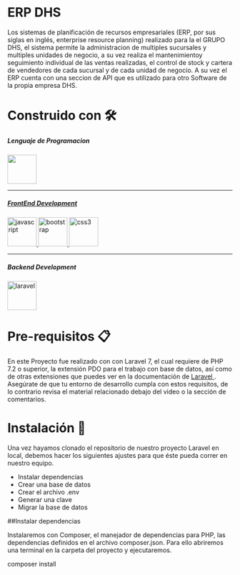 # ERP DHS

Los sistemas de planificación de recursos empresariales (ERP, por sus siglas en inglés, enterprise resource planning) realizado para la el GRUPO DHS, el sistema permite la administracion de multiples sucursales y multiples unidades de negocio, a su vez realiza el mantenimientoy seguimiento individual de las ventas realizadas, el control de stock y cartera de vendedores de cada sucursal y de cada unidad de negocio. A su vez el ERP cuenta con una seccion de API que es utilizado para otro Software de la propia empresa DHS.

# Construido con 🛠️

##### Lenguaje de Programacion

<p align="left"> 
    <a href="https://www.php.net/" target="_blank"> <img src="https://cdn.jsdelivr.net/gh/devicons/devicon/icons/php/php-original.svg" width="65" height="65"/> 
</p>
        
____
 
##### FrontEnd Development

<p align="left>
    <a href="https://developer.mozilla.org/en-US/docs/Web/JavaScript" target="_blank"> <img src="https://cdn.jsdelivr.net/gh/devicons/devicon/icons/javascript/javascript-original.svg" alt="javascript" width="65" height="65"/> 
<a href="https://getbootstrap.com" target="_blank"> <img src="https://cdn.jsdelivr.net/gh/devicons/devicon/icons/bootstrap/bootstrap-original.svg" alt="bootstrap" width="65" height="65"/> </a> 
<a href="https://www.w3schools.com/css/" target="_blank"> <img src="https://cdn.jsdelivr.net/gh/devicons/devicon/icons/css3/css3-original.svg" alt="css3" width="65" height="65"/> </a> 

____

##### Backend Development
<p align="left">  
               <a href="https://laravel.com/" target="_blank"> <img src="https://cdn.jsdelivr.net/gh/devicons/devicon/icons/laravel/laravel-plain-wordmark.svg" alt="laravel" width="65" height="65"/> </a>
</p>

# Pre-requisitos 📋

En este Proyecto fue realizado con con Laravel 7, el cual requiere de PHP 7.2 o superior, la extensión PDO para el trabajo con base de datos, así como de otras extensiones que puedes ver en la documentación de <a href="https://laravel.com/docs/7.x">Laravel </a>. Asegúrate de que tu entorno de desarrollo cumpla con estos requisitos, de lo contrario revisa el material relacionado debajo del video o la sección de comentarios.

# Instalación 🔧

Una vez hayamos clonado el repositorio de nuestro proyecto Laravel en local, debemos hacer los siguientes ajustes para que éste pueda correr en nuestro equipo.

- Instalar dependencias
- Crear una base de datos
- Crear el archivo .env
- Generar una clave
- Migrar la base de datos

##Instalar dependencias

Instalaremos con Composer, el manejador de dependencias para PHP, las dependencias definidos en el archivo composer.json. Para ello abriremos una terminal en la carpeta del proyecto y ejecutaremos.

composer install
